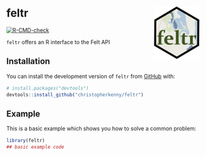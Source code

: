 
<!-- README.md is generated from README.Rmd. Please edit that file -->

# feltr <img src="man/figures/logo.png" align="right" height="138" />

<!-- badges: start -->

[![R-CMD-check](https://github.com/christopherkenny/feltr/actions/workflows/R-CMD-check.yaml/badge.svg)](https://github.com/christopherkenny/feltr/actions/workflows/R-CMD-check.yaml)
<!-- badges: end -->

`feltr` offers an R interface to the Felt API

## Installation

You can install the development version of `feltr` from
[GitHub](https://github.com/) with:

``` r
# install.packages("devtools")
devtools::install_github("christopherkenny/feltr")
```

## Example

This is a basic example which shows you how to solve a common problem:

``` r
library(feltr)
## basic example code
```
